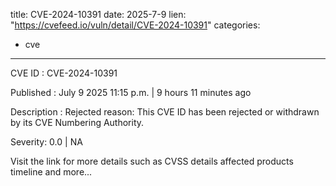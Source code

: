  
title: CVE-2024-10391
date: 2025-7-9
lien: "https://cvefeed.io/vuln/detail/CVE-2024-10391"
categories:
  - cve
---

CVE ID : CVE-2024-10391

Published :  July 9
2025
11:15 p.m. | 9 hours
11 minutes ago

Description : Rejected reason: This CVE ID has been rejected or withdrawn by its CVE Numbering Authority.

Severity: 0.0 | NA

Visit the link for more details
such as CVSS details
affected products
timeline
and more...
